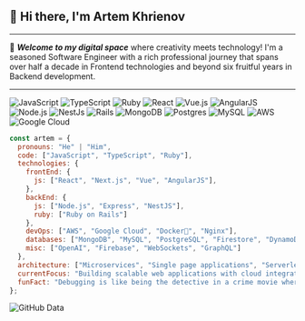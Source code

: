 ## 👋 Hi there, I'm Artem Khrienov

---

🚀 **_Welcome to my digital space_** where creativity meets technology! I'm a seasoned Software Engineer with a rich professional journey that spans over half a decade in Frontend technologies and beyond six fruitful years in Backend development.

---

![JavaScript](https://img.shields.io/badge/-JavaScript-F7DF1E?style=for-the-badge&logo=javascript&logoColor=black)
![TypeScript](https://img.shields.io/badge/-TypeScript-3178C6?style=for-the-badge&logo=typescript&logoColor=white)
![Ruby](https://img.shields.io/badge/-Ruby-CC342D?style=for-the-badge&logo=ruby&logoColor=white)
![React](https://img.shields.io/badge/-React-61DAFB?style=for-the-badge&logo=react&logoColor=black)
![Vue.js](https://img.shields.io/badge/-Vue.js-4FC08D?style=for-the-badge&logo=vue.js&logoColor=white)
![AngularJS](https://img.shields.io/badge/-AngularJS-E23237?style=for-the-badge&logo=angularjs&logoColor=white)
![Node.js](https://img.shields.io/badge/-Node.js-339933?style=for-the-badge&logo=nodedotjs&logoColor=white)
![NestJs](https://img.shields.io/badge/-NestJs-E0234E?style=for-the-badge&logo=nestjs&logoColor=white)
![Rails](https://img.shields.io/badge/-Rails-CC0000?style=for-the-badge&logo=ruby-on-rails&logoColor=white)
![MongoDB](https://img.shields.io/badge/-MongoDB-47A248?style=for-the-badge&logo=mongodb&logoColor=white)
![Postgres](https://img.shields.io/badge/-Postgres-336791?style=for-the-badge&logo=postgresql&logoColor=white)
![MySQL](https://img.shields.io/badge/-MySQL-4479A1?style=for-the-badge&logo=mysql&logoColor=white)
![AWS](https://img.shields.io/badge/-AWS-232F3E?style=for-the-badge&logo=amazon-aws&logoColor=white)
![Google Cloud](https://img.shields.io/badge/-Google_Cloud-4285F4?style=for-the-badge&logo=google-cloud&logoColor=white)

```javascript
const artem = {
  pronouns: "He" | "Him",
  code: ["JavaScript", "TypeScript", "Ruby"],
  technologies: {
    frontEnd: {
      js: ["React", "Next.js", "Vue", "AngularJS"],
    },
    backEnd: {
      js: ["Node.js", "Express", "NestJS"],
      ruby: ["Ruby on Rails"]
    },
    devOps: ["AWS", "Google Cloud", "Docker🐳", "Nginx"],
    databases: ["MongoDB", "MySQL", "PostgreSQL", "Firestore", "DynamoDB", "Redis"],
    misc: ["OpenAI", "Firebase", "WebSockets", "GraphQL"]
  },
  architecture: ["Microservices", "Single page applications", "Serverless architecture", "MVC"],
  currentFocus: "Building scalable web applications with cloud integration",
  funFact: "Debugging is like being the detective in a crime movie where you're also the murderer."
};
```

<!-- GitHub Profile Summary Cards for GitHub Data -->
![GitHub Data](https://github-profile-summary-cards.vercel.app/api/cards/profile-details?username=akhrienov&theme=react)
